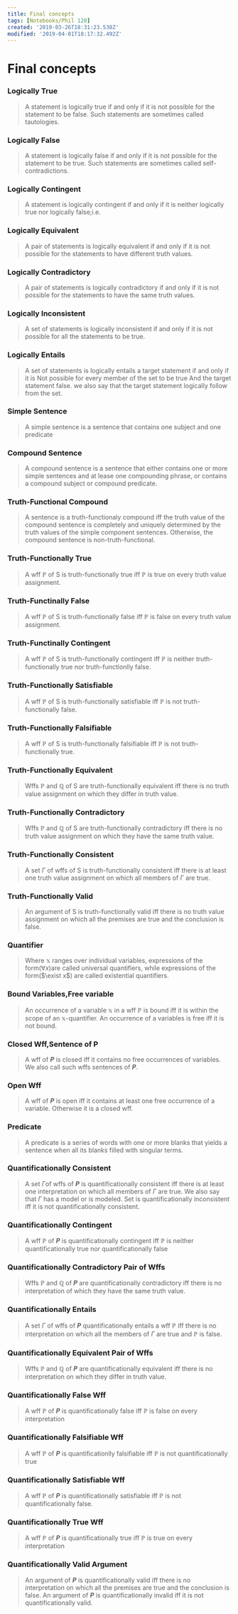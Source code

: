 ```yaml
---
title: Final concepts
tags: [Notebooks/Phil 120]
created: '2019-03-26T18:31:23.538Z'
modified: '2019-04-01T18:17:32.492Z'
---
```


# Final concepts
### Logically True
> A statement is logically true if and only if it is not possible for the statement to be false. Such statements are sometimes called tautologies.

### Logically False
> A statement is logically false if and only if it is not possible for the statement to be true. Such statements are sometimes called self-contradictions.

### Logically Contingent
> A statement is logically contingent if and only if it is neither logically true nor logically false;i.e.

### Logically Equivalent
> A pair of statements is logically equivalent if and only if it is not possible for the statements to have different truth values.

### Logically Contradictory
> A pair of statements is logically contradictory if and only if it is not possible for the statements to have the same truth values.

### Logically Inconsistent
> A set of statements is logically inconsistent if and only if it is not possible for all the statements to be true.

### Logically Entails
> A set of statements is logically entails a target statement if and only if it is Not possible for every member of the set to be true And the target statement false. we also say that the target statement logically follow from the set.

### Simple Sentence
> A simple sentence is a sentence that contains one subject and one predicate

### Compound Sentence
> A compound sentence is a sentence that either contains one or more simple sentences and at lease one compounding phrase, or contains a compound subject or compound predicate.

### Truth-Functional Compound
> A sentence is a truth-functionaly compound iff the truth value of the compound sentence is completely and uniquely determined by the truth values of the simple component sentences. Otherwise, the compound sentence is non-truth-functional.

### Truth-Functionally True
> A wff $\mathbb{P}$ of S is truth-functionally true iff $\mathbb{P}$ is true on every truth value assignment.

### Truth-Functinally False
> A wff $\mathbb{P}$ of S is truth-functionally false iff $\mathbb{P}$ is false on every truth value assignment.

### Truth-Functinally Contingent
> A wff $\mathbb{P}$ of S is truth-functionally contingent iff $\mathbb{P}$ is neither truth-functionally true nor truth-functionlly false.

### Truth-Functionally Satisfiable
> A wff $\mathbb{P}$ of S is truth-functionally satisfiable iff $\mathbb{P}$ is not truth-functionally false.

### Truth-Functionally Falsifiable
> A wff $\mathbb{P}$ of S is truth-functionally falsifiable iff $\mathbb{P}$ is not truth-functionally true.

### Truth-Functionally Equivalent
> Wffs $\mathbb{P}$ and $\mathbb{Q}$ of S are truth-functionally equivalent iff there is no truth value assignment on which they differ in truth value.

### Truth-Functionally Contradictory
> Wffs $\mathbb{P}$ and $\mathbb{Q}$ of S are truth-functionally contradictory iff there is no truth value assignment on which they have the same truth value.

### Truth-Functionally Consistent
> A set $\Gamma$ of wffs of S is truth-functionally consistent iff there is at least one truth value assignment on which all members of $\Gamma$ are true.

### Truth-Functionally Valid
> An argument of S is truth-functionally valid iff there is no truth value assignment on which all the premises are true and the conclusion is false.

### Quantifier
> Where $\mathbb{x}$ ranges over individual variables, expressions of the form($\forall x$)are called universal quantifiers, while expressions of the form($\exist x$) are called existential quantifiers.

### Bound Variables,Free variable
> An occurrence of a variable $\mathbb{x}$ in a wff $\mathbb{P}$ is bound iff it is within the scope of an $\mathbb{x}$-quantifier. An occurrence of a variables is free iff it is not bound.

### Closed Wff,Sentence of P
> A wff of **_P_** is closed iff it contains no free occurrences of variables. We also call such wffs sentences of **_P_**.

### Open Wff
> A wff of **_P_** is open iff it contains at least one free occurrence of a variable. Otherwise it is a closed wff.

### Predicate
> A predicate is a series of words with one or more blanks that yields a sentence when all its blanks filled with singular terms.

### Quantificationally Consistent
> A set $\Gamma$of wffs of **_P_** is quantificationally consistent iff there is at least one interpretation on which all members of $\Gamma$ are true. We also say that $\Gamma$ has a model or is modeled. Set is quantificationally inconsistent iff it is not quantificationally consistent.

### Quantificationally Contingent
> A wff $\mathbb{P}$ of **_P_** is quantificationally contingent iff $\mathbb{P}$ is neither quantificationally true nor quantificationally false

### Quantificationally Contradictory Pair of Wffs
> Wffs $\mathbb{P}$ and $\mathbb{Q}$ of **_P_** are quantificationally contradictory iff there is no interpretation of which they have the same truth value.

### Quantificationally Entails
> A set $\Gamma$ of wffs of **_P_** quantificationally entails a wff $\mathbb{P}$ iff there is no interpretation on which all the members of $\Gamma$ are true and $\mathbb{P}$ is false.

### Quantificationally Equivalent Pair of Wffs
> Wffs $\mathbb{P}$ and $\mathbb{Q}$ of **_P_** are quantificationally equivalent iff there is no interpretation on which they differ in truth value.

### Quantificationally False Wff
> A wff $\mathbb{P}$ of **_P_** is quantificationally false iff $\mathbb{P}$ is false on every interpretation

### Quantificationally Falsifiable Wff
> A wff $\mathbb{P}$ of **_P_** is quantificationlly falsifiable iff $\mathbb{P}$ is not quantificationally true

### Quantificationally Satisfiable Wff
> A wff $\mathbb{P}$ of **_P_** is quantificationally satisfiable iff $\mathbb{P}$ is not quantificationally false.

### Quantificationally True Wff
> A wff $\mathbb{P}$ of **_P_** is quantificationally true iff $\mathbb{P}$ is true on every interpretation

### Quantificationally Valid Argument
> An argument of **_P_** is quantificationally valid iff there is no interpretation on which all the premises are true and the conclusion is false. An argument of **_P_** is quantificationally invalid iff it is not quantificationally valid.



